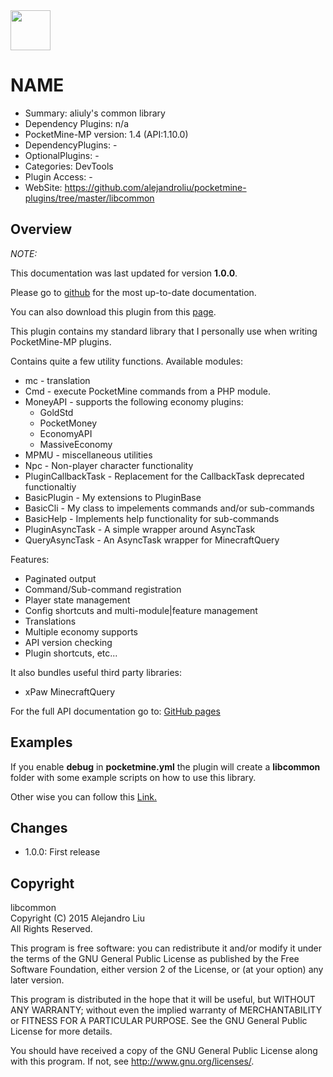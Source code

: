 <img src="https://raw.githubusercontent.com/alejandroliu/pocketmine-plugins/master/Media/common.png" style="width:64px;height:64px" width="64" height="64"/>

# NAME

- Summary: aliuly's common library
- Dependency Plugins: n/a
- PocketMine-MP version: 1.4 (API:1.10.0)
- DependencyPlugins: -
- OptionalPlugins: -
- Categories: DevTools
- Plugin Access: -
- WebSite: https://github.com/alejandroliu/pocketmine-plugins/tree/master/libcommon

## Overview

<!-- //php: $v_forum_thread = "http://forums.pocketmine.net/threads/xxxxxxxxxxxxxxxx"; -->
<!-- template: prologue.md -->
<!-- Add the line: -->
<!-- php: $v_forum_thread = "http://forums.pocketmine.net/threads/XXXX"; -->


_NOTE:_

This documentation was last updated for version **1.0.0**.

Please go to
[github](https://github.com/alejandroliu/pocketmine-plugins/tree/master/libcommon)
for the most up-to-date documentation.

You can also download this plugin from this [page](https://github.com/alejandroliu/pocketmine-plugins/releases/tag/libcommon-1.0.0).

<!-- template-end -->

This plugin contains my standard library that I personally use when
writing PocketMine-MP plugins.

Contains quite a few utility functions. Available modules:

- mc - translation
- Cmd - execute PocketMine commands from a PHP module.
- MoneyAPI - supports the following economy plugins:
  - GoldStd
  - PocketMoney
  - EconomyAPI
  - MassiveEconomy
- MPMU - miscellaneous utilities
- Npc - Non-player character functionality
- PluginCallbackTask - Replacement for the CallbackTask deprecated functionaltiy
- BasicPlugin - My extensions to PluginBase
- BasicCli - My class to impelements commands and/or sub-commands
- BasicHelp - Implements help functionality for sub-commands
- PluginAsyncTask - A simple wrapper around AsyncTask
- QueryAsyncTask - An AsyncTask wrapper for MinecraftQuery

Features:

- Paginated output
- Command/Sub-command registration
- Player state management
- Config shortcuts and multi-module|feature management
- Translations
- Multiple economy supports
- API version checking
- Plugin shortcuts, etc...

It also bundles useful third party libraries:

- xPaw MinecraftQuery

For the full API documentation go to: [GitHub pages](http://alejandroliu.github.io/pocketmine-plugins/libcommon/apidocs/index.html)

## Examples

If you enable **debug** in **pocketmine.yml** the plugin will create a
**libcommon** folder with some example scripts on how to use this library.

Other wise you can follow this
<a href="https://github.com/alejandroliu/pocketmine-plugins/tree/master/libcommon/resources/examples" target="_new" title="_examples_" >
Link.
</a>

## Changes

- 1.0.0: First release

## Copyright

libcommon<br/>
Copyright (C) 2015 Alejandro Liu<br/>
All Rights Reserved.

This program is free software: you can redistribute it and/or modify
it under the terms of the GNU General Public License as published by
the Free Software Foundation, either version 2 of the License, or
(at your option) any later version.

This program is distributed in the hope that it will be useful,
but WITHOUT ANY WARRANTY; without even the implied warranty of
MERCHANTABILITY or FITNESS FOR A PARTICULAR PURPOSE.  See the
GNU General Public License for more details.

You should have received a copy of the GNU General Public License
along with this program.  If not, see <http://www.gnu.org/licenses/>.


